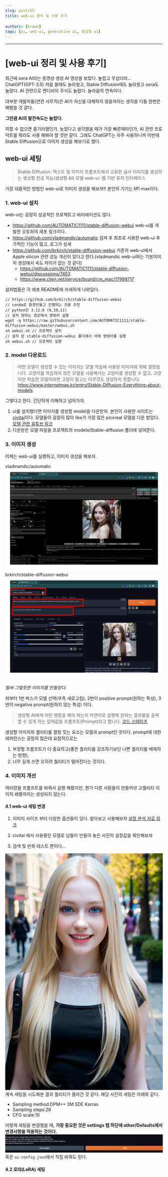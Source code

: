 ```yaml
---
slug: post/25
title: web-ui 정리 및 사용 후기

authors: [brown]
tags: [ai, web-ui, generative ai, 생성형 ai]
---
```


---

# [web-ui 정리 및 사용 후기]

최근에 sora AI라는 동영상 생성 AI 영상을 보았다. 놀랍고 무섭더라...
ChatGPT(GPT-3.5) 처음 쓸때도 놀라웠고, Stable Diffusion때도 놀라웠고 sora도 놀랐다.
AI 관련으로 엔디비아 주식도 놀랍다. 놀라움의 연속이다.

대부분 개발자들(연관 사무직)은 AI가 자신을 대체하지 않을까라는 생각을 다들 한번은 해봤을 것 같다.

**그만큼 AI의 발전속도는 놀랍다.**

피할 수 없으면 즐기라했던가, 늦었다고 생각했을 때가 가장 빠른때라던가, AI 관련 프로덕트를 뭐라도 사용 해봐야 할 것만 같다. 그래도 ChatGPT는 자주 사용하니까 이번에 Stable Diffusion으로 이미지 생성을 해보기로 했다.

## web-ui 세팅

> Stable Diffusion: 텍스트 및 이미지 프롬프트에서 고유한 실사 이미지를 생성하는 생성형 인공 지능(생성형 AI) 모델
> web-ui: 웹 기반 유저 인터페이스

가장 대중적인 방법인 web-ui로 이미지 생성을 해보자!!
본인의 기기는 M1 max이다.

### 1. web-ui 설치

web-ui는 굉장히 성공적인 프로젝트고 바리에이션도 많다.

- https://github.com/AUTOMATIC1111/stable-diffusion-webui
  web-ui를 개발한 오토좌의 레포 링크이다.
- https://github.com/vladmandic/automatic
  검색 후 최초로 사용한 web-ui
  추가적인 기능이 많고, 로그가 상세
- https://github.com/brkirch/stable-diffusion-webui
  기존의 web-ui에서 Apple silicon 관련 성능 개선이 있다고 한다.(vladmandic web-ui와는 기본이미지 생성에서 속도 차이가 없는 것 같다)
  - https://github.com/AUTOMATIC1111/stable-diffusion-webui/discussions/7453
  - https://www.clien.net/service/board/cm_mac/17999717

설치법들은 각 레포 README에 자세하게 나와있다.

```
// https://github.com/brkirch/stable-diffusion-webui
// conda로 환경만들고 진행하는 것을 추천
// python은 3.11.0 (9,10,11)
// 설치 원하는 경로에서 명령어 실행
wget -q https://raw.githubusercontent.com/AUTOMATIC1111/stable-diffusion-webui/master/webui.sh
sh webui.sh // 프로젝트 설치
// 설치 된 stable-diffusion-webui 폴더에서 아래 명령어를 실행
sh webui.sh // 프로젝트 실행
```

### 2. model 다운로드

> 어떤 모델이 생성할 수 있는 이미지는 모델 학습에 사용된 이미지에 의해 결정됩니다. 고양이를 학습하지 않은 모델을 사용해서는 고양이를 생성할 수 없고, 고양이만 학습한 모델이라면 고양이 말고는 아무것도 생성하지 못합니다.
> https://www.internetmap.kr/entry/Stable-Diffusion-Everything-about-models

그렇다고 한다. 간단하게 이해하고 넘어가자.

1. ui를 설치했다면 이미지를 생성할 model을 다운받자.
   본인이 사용한 사이트는 [civitai](https://civitai.com/models)이다.
   모델들이 굉장히 많아 like가 가장 많은 picxreal 모델을 다운 받았다.
   [모델 관련 유튜브 링크](https://www.youtube.com/watch?v=GQNiKKq2EP4)
   <br />
2. 다운받은 모델 파일을 프로젝트의 models/Stable-diffusion 폴더에 넣어준다.
   <br />

### 3. 이미지 생성

이제는 web-ui를 실행하고, 이미지 생성을 해보자.

vladmandic/automatic
![sd-next](sd-next.png)
brkirch/stable-diffusion-webui
![web-ui](web-ui.png)

_벌써 그럴듯한 이미지를 만들었다._

위부터 1번 박스가 모델 선택(우측 새로고침), 2번이 positive prompt(원하는 특성), 3번이 negative prompt(원하지 않는 특성) 이다.

> 생성형 AI에게 어떤 행동을 해야 하는지 자연어로 설명해 원하는 결과물을 출력할 수 있게 하는 입력값을 프롬프트(Prompt)라고 합니다.
> [코드 스테이츠](https://www.codestates.com/blog/content/%ED%94%84%EB%A1%AC%ED%94%84%ED%8A%B8-%ED%94%84%EB%A1%AC%ED%94%84%ED%8A%B8%EC%97%94%EC%A7%80%EB%8B%88%EC%96%B4%EB%A7%81)

생성할 이미지와 퀄리티를 결정 짓는 요소는 모델과 prompt인 것이다. prompt에 대한 레퍼런스는 굉장히 많은데 요점적으로는

1. 부정형 프롬프트가 더 중요하고(좋은 퀄리티를 강조하기보단 나쁜 퀄리티를 배제하는 방향),
2. 너무 길게 쓰면 오히려 퀄리티가 떨어진다는 것이다.

### 4. 이미지 개선

여러장을 프롬프트를 바꿔서 실행 해봤지만, 뭔가 다른 사람들이 만들어낸 고퀄리티 이미지 레벨까지는 생성되지 않는다.

#### 4.1 web-ui 세팅 변경

1. 이미지 사이즈 부터 다양한 옵션들이 있다. 알아보고 사용해보자
   [설정 분석 자료 링크](https://ai-designer-allan.tistory.com/entry/Stable-Diffusion-%EC%8A%A4%ED%85%8C%EC%9D%B4%EB%B8%94-%EB%94%94%ED%93%A8%EC%A0%84-webui-%EA%B8%B0%EB%8A%A5-%EB%B0%8F-%EC%84%B8%ED%8C%85-%EA%B0%92-%EC%95%8C%EC%95%84%EB%B3%B4%EA%B8%B0-txt2img)

2. civitai 에서 사용중인 모델로 남들이 만들어 놓은 사진의 설정값을 확인해보자
3. 검색 및 반복 테스트 뿐이다...

![test-img1](test-img1.png)
계속 세팅을 시도해본 결과 퀄리티가 올라간 것 같다.
해당 사진의 세팅은 아래와 같다.

- Sampling method:DPM++ 3M SDE Karras
- Sampling steps:28
- CFG scale:10

이렇게 세팅을 변경했을 때, **가장 중요한 것은 settings 탭 하단에 other/Defaults에서 변경사항을 적용하는 것이다.**
![default](default.png)
혹은 `ui-config.json`에서 직접 바꿔도 된다.

#### 4.2 로라(LoRA) 세팅
